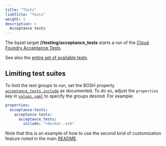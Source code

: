 ```yaml
---
title: "Tests"
linkTitle: "Tests"
weight: 1
description: >
  Acceptance tests
---
```


The bazel target __//testing/acceptance_tests__ starts a run of the
[Cloud Foundry Acceptance Tests].

[Cloud Foundry Acceptance Tests]: https://github.com/SUSE/cf-acceptance-tests-release

See also the [entire set of available tests](/docs/reference/layout/testing/).

## Limiting test suites

To limit the test groups to run, set the BOSH property
[`acceptance_tests.include`] as documented.  To do so, adjust the `properties`
key in [`values.yaml`] to specify the groups desired.  For example:

```yaml
properties:
  acceptance-tests:
    acceptance-tests:
      acceptance_tests:
        include: "+docker,-ssh"
```

[`acceptance_tests.include`]:  https://github.com/SUSE/cf-acceptance-tests-release/blob/0.0.1/jobs/acceptance-tests/spec#L47-L54
[`values.yaml`]: https://github.com/cloudfoundry-incubator/kubecf/blob/master/deploy/helm/kubecf/values.yaml

Note that this is an example of how to use the second kind of
customization feature noted in the main
[README](/docs/contribution-guidelines/#customization).
